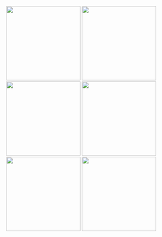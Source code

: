 <img src="https://github.com/user-attachments/assets/0cae592c-11a9-4d7d-abf5-452b58edfc90" height="200">
<img src="https://github.com/user-attachments/assets/94512a90-a20e-4a70-8677-ff4e6758234a"  height="200">
<img src="https://github.com/user-attachments/assets/d7e969b7-1549-489d-ad4d-6298a203f757"  height="200">
<img src="https://github.com/user-attachments/assets/cd40855a-b01e-4214-9aed-6b4c7b822f59"  height="200">
<img src="https://github.com/user-attachments/assets/02d6cd1f-1e81-4546-bd0b-9fe0d1cbbfe7"  height="200">
<img src="https://github.com/user-attachments/assets/2d19fc2c-29fb-4866-99ee-50aa2a644049"  height="200">
